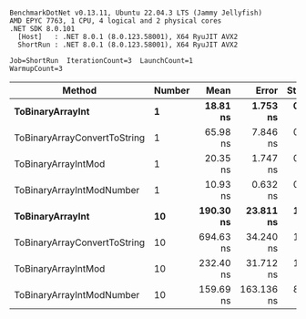 ```

BenchmarkDotNet v0.13.11, Ubuntu 22.04.3 LTS (Jammy Jellyfish)
AMD EPYC 7763, 1 CPU, 4 logical and 2 physical cores
.NET SDK 8.0.101
  [Host]   : .NET 8.0.1 (8.0.123.58001), X64 RyuJIT AVX2
  ShortRun : .NET 8.0.1 (8.0.123.58001), X64 RyuJIT AVX2

Job=ShortRun  IterationCount=3  LaunchCount=1  
WarmupCount=3  

```
| Method                       | Number | Mean      | Error      | StdDev   | Min       | Max       | Gen0   | Allocated |
|----------------------------- |------- |----------:|-----------:|---------:|----------:|----------:|-------:|----------:|
| **ToBinaryArrayInt**             | **1**      |  **18.81 ns** |   **1.753 ns** | **0.096 ns** |  **18.72 ns** |  **18.91 ns** | **0.0004** |      **32 B** |
| ToBinaryArrayConvertToString | 1      |  65.98 ns |   7.846 ns | 0.430 ns |  65.69 ns |  66.48 ns | 0.0011 |      96 B |
| ToBinaryArrayIntMod          | 1      |  20.35 ns |   1.747 ns | 0.096 ns |  20.28 ns |  20.46 ns | 0.0004 |      32 B |
| ToBinaryArrayIntModNumber    | 1      |  10.93 ns |   0.632 ns | 0.035 ns |  10.90 ns |  10.96 ns | 0.0004 |      32 B |
| **ToBinaryArrayInt**             | **10**     | **190.30 ns** |  **23.811 ns** | **1.305 ns** | **188.89 ns** | **191.47 ns** | **0.0038** |     **320 B** |
| ToBinaryArrayConvertToString | 10     | 694.63 ns |  34.240 ns | 1.877 ns | 692.98 ns | 696.67 ns | 0.0114 |    1024 B |
| ToBinaryArrayIntMod          | 10     | 232.40 ns |  31.712 ns | 1.738 ns | 230.89 ns | 234.30 ns | 0.0038 |     320 B |
| ToBinaryArrayIntModNumber    | 10     | 159.69 ns | 163.136 ns | 8.942 ns | 149.46 ns | 166.01 ns | 0.0038 |     320 B |
